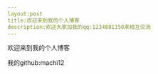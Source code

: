 ```yaml
---
layout:post
title:欢迎来到我的个人博客
description:欢迎大家加我的qq:1224881150来相互交流
---
```


欢迎来到我的个人博客

我的github:machi12

